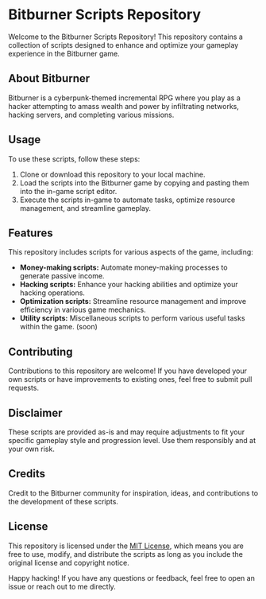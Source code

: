 # Bitburner Scripts Repository

Welcome to the Bitburner Scripts Repository! This repository contains a collection of scripts designed to enhance and optimize your gameplay experience in the Bitburner game.

## About Bitburner

Bitburner is a cyberpunk-themed incremental RPG where you play as a hacker attempting to amass wealth and power by infiltrating networks, hacking servers, and completing various missions.

## Usage

To use these scripts, follow these steps:

1. Clone or download this repository to your local machine.
2. Load the scripts into the Bitburner game by copying and pasting them into the in-game script editor.
3. Execute the scripts in-game to automate tasks, optimize resource management, and streamline gameplay.

## Features

This repository includes scripts for various aspects of the game, including:

- **Money-making scripts:** Automate money-making processes to generate passive income.
- **Hacking scripts:** Enhance your hacking abilities and optimize your hacking operations.
- **Optimization scripts:** Streamline resource management and improve efficiency in various game mechanics.
- **Utility scripts:** Miscellaneous scripts to perform various useful tasks within the game. (soon)

## Contributing

Contributions to this repository are welcome! If you have developed your own scripts or have improvements to existing ones, feel free to submit pull requests.

## Disclaimer

These scripts are provided as-is and may require adjustments to fit your specific gameplay style and progression level. Use them responsibly and at your own risk.

## Credits

Credit to the Bitburner community for inspiration, ideas, and contributions to the development of these scripts.

## License

This repository is licensed under the [MIT License](LICENSE), which means you are free to use, modify, and distribute the scripts as long as you include the original license and copyright notice.

Happy hacking! If you have any questions or feedback, feel free to open an issue or reach out to me directly.
